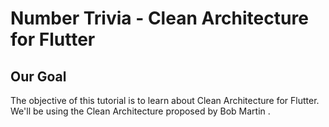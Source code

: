 # Number Trivia - Clean Architecture for Flutter

## Our Goal

The objective of this tutorial is to learn about Clean Architecture for Flutter. We'll be using the Clean Architecture proposed by Bob Martin .
